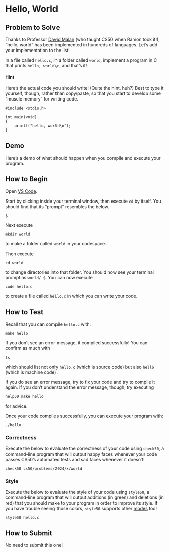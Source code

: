 # Hello, World

## Problem to Solve

Thanks to Professor [David Malan](https://en.wikipedia.org/wiki/David_J._Malan) (who taught CS50 when Ramon took it!), “hello, world” has been implemented in hundreds of languages. Let’s add your implementation to the list!

In a file called `hello.c`, in a folder called `world`, implement a program in C that prints `hello, world\n`, and that’s it!

#### Hint

Here’s the actual code you should write! (Quite the hint, huh?) Best to type it yourself, though, rather than copy/paste, so that you start to develop some “muscle memory” for writing code.

    #include <stdio.h>

    int main(void)
    {
        printf("hello, world\n");
    }

## Demo

Here’s a demo of what should happen when you compile and execute your program.

<script async="" data-autoplay="1" data-cols="80" data-loop="1" data-rows="12" id="asciicast-C5rag3703OZpKxGJ6dSwHnUEF" src="https://asciinema.org/a/C5rag3703OZpKxGJ6dSwHnUEF.js"></script>

## How to Begin

Open [VS Code](https://cs50.dev/).

Start by clicking inside your terminal window, then execute `cd` by itself. You should find that its “prompt” resembles the below.

    $

Next execute

    mkdir world

to make a folder called `world` in your codespace.

Then execute

    cd world

to change directories into that folder. You should now see your terminal prompt as `world/ $`. You can now execute

    code hello.c

to create a file called `hello.c` in which you can write your code.

## How to Test

Recall that you can compile `hello.c` with:

    make hello

If you don’t see an error message, it compiled successfully! You can confirm as much with

    ls

which should list not only `hello.c` (which is source code) but also `hello` (which is machine code).

If you do see an error message, try to fix your code and try to compile it again. If you don’t understand the error message, though, try executing

    help50 make hello

for advice.

Once your code compiles successfully, you can execute your program with:

    ./hello

### Correctness

Execute the below to evaluate the correctness of your code using `check50`, a command-line program that will output happy faces whenever your code passes CS50’s automated tests and sad faces whenever it doesn’t!

    check50 cs50/problems/2024/x/world

### Style

Execute the below to evaluate the style of your code using `style50`, a command-line program that will output additions (in green) and deletions (in red) that you should make to your program in order to improve its style. If you have trouble seeing those colors, `style50` supports other [modes](https://cs50.readthedocs.io/style50/) too!

    style50 hello.c

## How to Submit

No need to submit this one!
